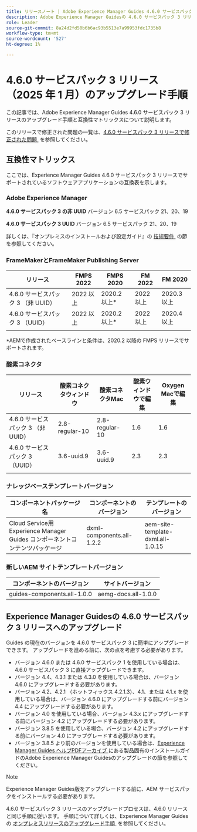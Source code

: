 ```yaml
---
title: リリースノート | Adobe Experience Manager Guides 4.6.0 サービスパック 3 リリースのアップグレード手順
description: Adobe Experience Manager Guidesの 4.6.0 サービスパック 3 リリースへのアップグレード方法について説明します
role: Leader
source-git-commit: 8a24d2fd50b6b6ac93b5513e7a99953fdc1735b8
workflow-type: tm+mt
source-wordcount: '527'
ht-degree: 1%

---
```


# 4.6.0 サービスパック 3 リリース（2025 年 1 月）のアップグレード手順

この記事では、Adobe Experience Manager Guides 4.6.0 サービスパック 3 リリースのアップグレード手順と互換性マトリックスについて説明します。

このリリースで修正された問題の一覧は、[4.6.0 サービスパック 3 リリースで修正された問題 &#x200B;](fixed-issues-4-6-0-sp2.md) を参照してください。

## 互換性マトリックス

ここでは、Experience Manager Guides 4.6.0 サービスパック 3 リリースでサポートされているソフトウェアアプリケーションの互換表を示します。

### Adobe Experience Manager

**4.6.0 サービスパック 3 の非 UUID**
バージョン 6.5 サービスパック 21、20、19

**4.6.0 サービスパック 3 UUID**
バージョン 6.5 サービスパック 21、20、19

詳しくは、『オンプレミスのインストールおよび設定ガイド』の [&#x200B; 技術要件 &#x200B;](../install-guide/download-install-technical-requirements.md) の節を参照してください。

### FrameMakerとFrameMaker Publishing Server

| リリース | FMPS 2022 | FMPS 2020 | FM 2022 | FM 2020 |
| --- | --- | --- | --- | --- |
| 4.6.0 サービスパック 3 （非 UUID） | 2022 以上 | 2020.2 以上* | 2022 以上 | 2020.3 以上 |
| 4.6.0 サービスパック 3 （UUID） | 2022 以上 | 2020.2 以上* | 2022 以上 | 2020.4 以上 |
| | | | |

*AEMで作成されたベースラインと条件は、2020.2 以降の FMPS リリースでサポートされます。

### 酸素コネクタ

| リリース | 酸素コネクタウィンドウ | 酸素コネクタMac | 酸素ウィンドウで編集 | Oxygen Macで編集 |
| --- | --- | --- |--- |--- |
| 4.6.0 サービスパック 3 （非 UUID） | 2.8-regular-10 | 2.8-regular-10 | 1.6 | 1.6 |
| 4.6.0 サービスパック 3 （UUID） | 3.6-uuid.9 | 3.6-uuid.9 | 2.3 | 2.3 |
|  |  |   |

### ナレッジベーステンプレートバージョン

| コンポーネントパッケージ名 | コンポーネントのバージョン | テンプレートのバージョン |
|---|---|---|
| Cloud Service用Experience Manager Guides コンポーネントコンテンツパッケージ | dxml-components.all-1.2.2 | aem-site-template-dxml.all-1.0.15 |

### 新しいAEM サイトテンプレートバージョン

| コンポーネントのバージョン | サイトバージョン |
|---|---|
| guides-components.all-1.0.0 | aemg-docs.all-1.0.0 |

## Experience Manager Guidesの 4.6.0 サービスパック 3 リリースへのアップグレード

Guides の現在のバージョンを 4.6.0 サービスパック 3 に簡単にアップグレードできます。 アップグレードを進める前に、次の点を考慮する必要があります。

- バージョン 4.6.0 または 4.6.0 サービスパック 1 を使用している場合は、4.6.0 サービスパック 3 に直接アップグレードできます。
- バージョン 4.4、4.3.1 または 4.3.0 を使用している場合は、バージョン 4.6.0 にアップグレードする必要があります。
- バージョン 4.2、4.2.1 （ホットフィックス 4.2.1.3）、4.1、または 4.1.x を使用している場合は、バージョン 4.6.0 にアップグレードする前にバージョン 4.4 にアップグレードする必要があります。
- バージョン 4.0 を使用している場合、バージョン 4.3.x にアップグレードする前にバージョン 4.2 にアップグレードする必要があります。
- バージョン 3.8.5 を使用している場合、バージョン 4.2 にアップグレードする前にバージョン 4.0 にアップグレードする必要があります。
- バージョン 3.8.5 より前のバージョンを使用している場合は、[Experience Manager Guides ヘルプPDFアーカイブ &#x200B;](https://helpx.adobe.com/jp/xml-documentation-for-experience-manager/archive.html) にある製品固有のインストールガイドのAdobe Experience Manager Guidesのアップグレードの節を参照してください。

>[!NOTE]
>
>Experience Manager Guides版をアップグレードする前に、AEM サービスパックをインストールする必要があります。

4.6.0 サービスパック 3 リリースのアップグレードプロセスは、4.6.0 リリースと同じ手順に従います。 手順について詳しくは、Experience Manager Guidesの [&#x200B; オンプレミスリリースのアップグレード手順 &#x200B;](../install-guide/upgrade-xml-documentation.md) を参照してください。
